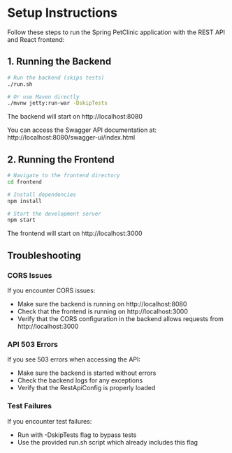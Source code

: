# Setup Instructions

Follow these steps to run the Spring PetClinic application with the REST API and React frontend:

## 1. Running the Backend

```bash
# Run the backend (skips tests)
./run.sh

# Or use Maven directly
./mvnw jetty:run-war -DskipTests
```

The backend will start on http://localhost:8080

You can access the Swagger API documentation at: http://localhost:8080/swagger-ui/index.html

## 2. Running the Frontend

```bash
# Navigate to the frontend directory
cd frontend

# Install dependencies
npm install

# Start the development server
npm start
```

The frontend will start on http://localhost:3000

## Troubleshooting

### CORS Issues

If you encounter CORS issues:
- Make sure the backend is running on http://localhost:8080
- Check that the frontend is running on http://localhost:3000
- Verify that the CORS configuration in the backend allows requests from http://localhost:3000

### API 503 Errors

If you see 503 errors when accessing the API:
- Make sure the backend is started without errors
- Check the backend logs for any exceptions
- Verify that the RestApiConfig is properly loaded

### Test Failures

If you encounter test failures:
- Run with -DskipTests flag to bypass tests
- Use the provided run.sh script which already includes this flag